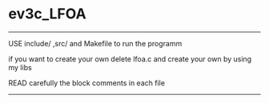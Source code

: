 # ev3c_LFOA

---------------------------------------------------------------------------------------------
USE include/ ,src/ and Makefile to run the programm

if you want to create your own delete lfoa.c and create your own by using my libs

READ carefully the block comments in each file

---------------------------------------------------------------------------------------------
